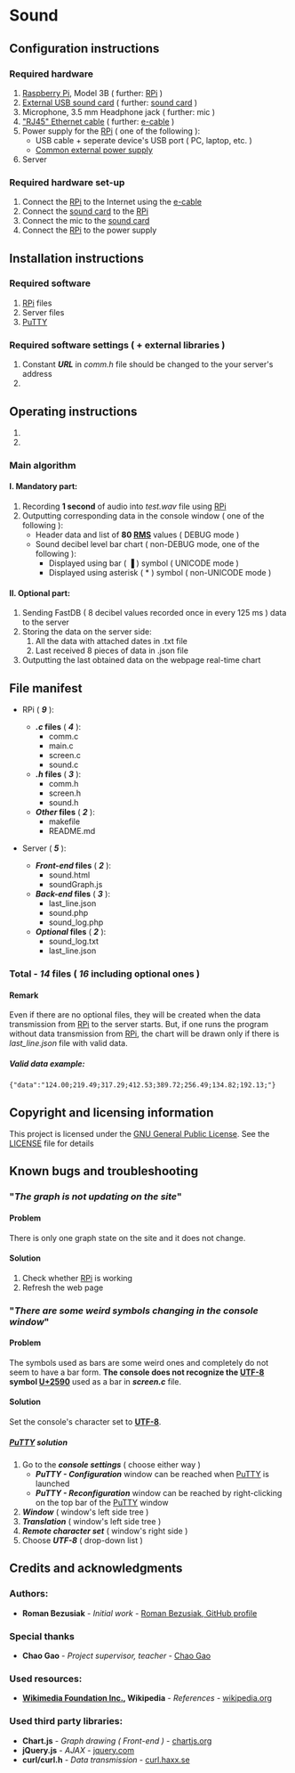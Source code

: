 # Sound

## Configuration instructions

### Required hardware
	
1. [Raspberry Pi](https://en.wikipedia.org/wiki/Raspberry_Pi), 
	Model 3B ( further: [RPi](https://en.wikipedia.org/wiki/Raspberry_Pi) )
2. [External USB sound card](https://en.wikipedia.org/wiki/Sound_card#USB_sound_cards) 
	( further: [sound card](https://en.wikipedia.org/wiki/Sound_card#USB_sound_cards) )
3. Microphone, 3.5 mm Headphone jack ( further: mic )
4. ["RJ45" Ethernet cable](https://en.wikipedia.org/wiki/Modular_connector#8P8C) 
	( further: [e-cable](https://en.wikipedia.org/wiki/Raspberry_Pi) )
5. Power supply for the [RPi](https://en.wikipedia.org/wiki/Raspberry_Pi) 
	( one of the following ):
	- USB cable + seperate device's USB port ( PC, laptop, etc. )
	- [Common external power supply](https://en.wikipedia.org/wiki/Common_external_power_supply)
6. Server

### Required hardware set-up

1. Connect the [RPi](https://en.wikipedia.org/wiki/Raspberry_Pi) to the 
	Internet using the [e-cable](https://en.wikipedia.org/wiki/Raspberry_Pi)
2. Connect the [sound card](https://en.wikipedia.org/wiki/Sound_card#USB_sound_cards)
	to the [RPi](https://en.wikipedia.org/wiki/Raspberry_Pi)
3. Connect the mic to the [sound card](https://en.wikipedia.org/wiki/Sound_card#USB_sound_cards)
4. Connect the [RPi](https://en.wikipedia.org/wiki/Raspberry_Pi) to the power supply

## Installation instructions

### Required software
	
1. [RPi](https://en.wikipedia.org/wiki/Raspberry_Pi) files
2. Server files
3. [PuTTY](https://en.wikipedia.org/wiki/PuTTY)

### Required software settings ( + external libraries )
	
1. Constant **_URL_** in _comm.h_ file should be changed
	to the your server's address  
2. 

## Operating instructions

1.
2.

### Main algorithm

#### I. Mandatory part:

1. Recording **1 second** of audio into _test.wav_ file using 
	[RPi](https://en.wikipedia.org/wiki/Raspberry_Pi)
2. Outputting corresponding data in the console window ( one of the following ):
	- Header data and list of **80 [RMS](https://en.wikipedia.org/wiki/Root_mean_square)** 
		values ( DEBUG mode )
	- Sound decibel level bar chart ( non-DEBUG mode, one of the following ):
		- Displayed using bar ( ▐ ) symbol ( UNICODE mode )
		- Displayed using asterisk ( * ) symbol ( non-UNICODE mode )
				
#### II. Optional part:

1. Sending FastDB ( 8 decibel values recorded once in every 125 ms ) 
	data to the server
2. Storing the data on the server side:		
	1. All the data with attached dates in .txt file
	2. Last received 8 pieces of data in .json file		
3. Outputting the last obtained data on the webpage real-time chart

## File manifest

- RPi ( **_9_** ):
	- **_.c_ files** ( **_4_** ):
		- comm.c
		- main.c
		- screen.c
		- sound.c	
	- **_.h_ files** ( **_3_** ):
		- comm.h
		- screen.h
		- sound.h
	- **_Other_ files** ( **_2_** ):
		- makefile
		- README.md

- Server ( **_5_** ):
	- **_Front-end_ files** ( **_2_** ):
		- sound.html
		- soundGraph.js
	- **_Back-end_ files** ( **_3_** ):
		- last_line.json
		- sound.php
		- sound_log.php
	- **_Optional_ files** ( **_2_** ):
		- sound_log.txt
		- last_line.json

### Total - **_14_** files ( **_16_** including optional ones )

#### Remark

Even if there are no optional files, they will be created when the data 
transmission from [RPi](https://en.wikipedia.org/wiki/Raspberry_Pi) to the 
server starts. But, if one runs the program without data transmission from 
[RPi](https://en.wikipedia.org/wiki/Raspberry_Pi), the chart will be drawn 
only if there is _last_line.json_ file with valid data.

##### Valid data example:

```
{"data":"124.00;219.49;317.29;412.53;389.72;256.49;134.82;192.13;"}
```

## Copyright and licensing information

This project is licensed under the 
[GNU General Public License](https://en.wikipedia.org/wiki/GNU_General_Public_License). 
See the [LICENSE](LICENCE) file for details

## Known bugs and troubleshooting

### "_The graph is not updating on the site_"
	
#### Problem
	
There is only one graph state on the site and it does not change.
		
#### Solution
	
1. Check whether [RPi](https://en.wikipedia.org/wiki/Raspberry_Pi) is working
2. Refresh the web page
		
### "_There are some weird symbols changing in the console window_"
	
#### Problem
	
The symbols used as bars are some weird ones and completely do not seem to have a bar form. 
	**The console does not recognize the [UTF-8](https://en.wikipedia.org/wiki/UTF-8) symbol 
	[U+2590](https://en.wikipedia.org/wiki/Block_Elements)** used as a bar in **_screen.c_** file.
		
#### Solution
	
Set the console's character set to [**UTF-8**](https://en.wikipedia.org/wiki/UTF-8).
		
##### [_PuTTY_](https://en.wikipedia.org/wiki/PuTTY) solution

1. Go to the **_console settings_** ( choose either way )
	- **_PuTTY - Configuration_** window can be reached when [PuTTY](https://en.wikipedia.org/wiki/PuTTY) 
	is launched
	- **_PuTTY - Reconfiguration_** window can be reached by right-clicking on the top bar
		of the [PuTTY](https://en.wikipedia.org/wiki/PuTTY) window
2. **_Window_**               ( window's left side tree )
3. **_Translation_**          ( window's left side tree )
4. **_Remote character set_** ( window's right side )
5. Choose **_UTF-8_**         ( drop-down list )

## Credits and acknowledgments

### Authors:
- **Roman Bezusiak** - _Initial work_ - [Roman Bezusiak, GitHub profile](https://github.com/roman-bezusiak)

### Special thanks
- **Chao Gao** - _Project supervisor, teacher_ - [Chao Gao](http://www.puv.fi/en/contact/?person=gc)

### Used resources:
- **[Wikimedia Foundation Inc.](https://wikimediafoundation.org/wiki/Home), 
Wikipedia** - _References_ - [wikipedia.org](https://www.wikipedia.org/)

### Used third party libraries:
- **Chart.js** - _Graph drawing ( Front-end )_ - [chartjs.org](http://www.chartjs.org/)
- **jQuery.js** - _AJAX_ - [jquery.com](https://jquery.com/)
- **curl/curl.h** - _Data transmission_ - [curl.haxx.se](https://curl.haxx.se/)
